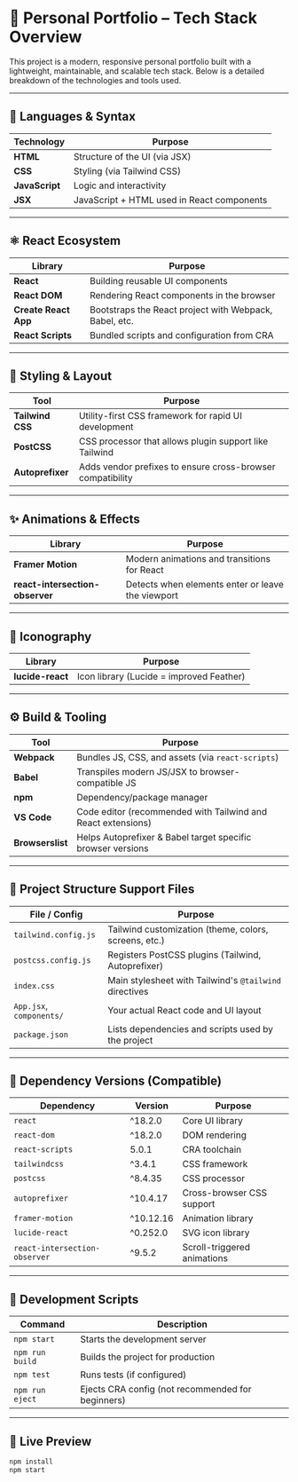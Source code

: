 # 💼 Personal Portfolio – Tech Stack Overview

This project is a modern, responsive personal portfolio built with a lightweight, maintainable, 
and scalable tech stack. Below is a detailed breakdown of the technologies and tools used.

---

## 🧱 Languages & Syntax

| Technology   | Purpose                                      |
|--------------|----------------------------------------------|
| **HTML**     | Structure of the UI (via JSX)                |
| **CSS**      | Styling (via Tailwind CSS)                   |
| **JavaScript** | Logic and interactivity                    |
| **JSX**      | JavaScript + HTML used in React components   |

---

## ⚛️ React Ecosystem

| Library             | Purpose                                                      |
|---------------------|--------------------------------------------------------------|
| **React**           | Building reusable UI components                              |
| **React DOM**       | Rendering React components in the browser                    |
| **Create React App**| Bootstraps the React project with Webpack, Babel, etc.       |
| **React Scripts**   | Bundled scripts and configuration from CRA                   |

---

## 🎨 Styling & Layout

| Tool                 | Purpose                                                     |
|----------------------|-------------------------------------------------------------|
| **Tailwind CSS**     | Utility-first CSS framework for rapid UI development        |
| **PostCSS**          | CSS processor that allows plugin support like Tailwind      |
| **Autoprefixer**     | Adds vendor prefixes to ensure cross-browser compatibility  |

---

## ✨ Animations & Effects

| Library                     | Purpose                                                       |
|-----------------------------|---------------------------------------------------------------|
| **Framer Motion**           | Modern animations and transitions for React                   |
| **react-intersection-observer** | Detects when elements enter or leave the viewport         |

---

## 🎨 Iconography

| Library          | Purpose                                   |
|------------------|-------------------------------------------|
| **lucide-react** | Icon library (Lucide = improved Feather)  |

---

## ⚙️ Build & Tooling

| Tool              | Purpose                                                     |
|-------------------|-------------------------------------------------------------|
| **Webpack**       | Bundles JS, CSS, and assets (via `react-scripts`)           |
| **Babel**         | Transpiles modern JS/JSX to browser-compatible JS           |
| **npm**           | Dependency/package manager                                  |
| **VS Code**       | Code editor (recommended with Tailwind and React extensions)|
| **Browserslist**  | Helps Autoprefixer & Babel target specific browser versions |

---

## 📁 Project Structure Support Files

| File / Config               | Purpose                                                   |
|-----------------------------|-----------------------------------------------------------|
| `tailwind.config.js`        | Tailwind customization (theme, colors, screens, etc.)     |
| `postcss.config.js`         | Registers PostCSS plugins (Tailwind, Autoprefixer)        |
| `index.css`                 | Main stylesheet with Tailwind's `@tailwind` directives    |
| `App.jsx`, `components/`    | Your actual React code and UI layout                      |
| `package.json`              | Lists dependencies and scripts used by the project        |

---

## 🧰 Dependency Versions (Compatible)

| Dependency                     | Version     | Purpose                        |
|--------------------------------|-------------|--------------------------------|
| `react`                        | ^18.2.0     | Core UI library                |
| `react-dom`                   | ^18.2.0     | DOM rendering                  |
| `react-scripts`               | 5.0.1       | CRA toolchain                  |
| `tailwindcss`                 | ^3.4.1      | CSS framework                  |
| `postcss`                     | ^8.4.35     | CSS processor                  |
| `autoprefixer`                | ^10.4.17    | Cross-browser CSS support      |
| `framer-motion`               | ^10.12.16   | Animation library              |
| `lucide-react`                | ^0.252.0    | SVG icon library               |
| `react-intersection-observer`| ^9.5.2      | Scroll-triggered animations    |

---

## 🧪 Development Scripts

| Command          | Description                                      |
|------------------|--------------------------------------------------|
| `npm start`      | Starts the development server                    |
| `npm run build`  | Builds the project for production                |
| `npm test`       | Runs tests (if configured)                       |
| `npm run eject`  | Ejects CRA config (not recommended for beginners)|

---

## 📸 Live Preview

```bash
npm install
npm start
